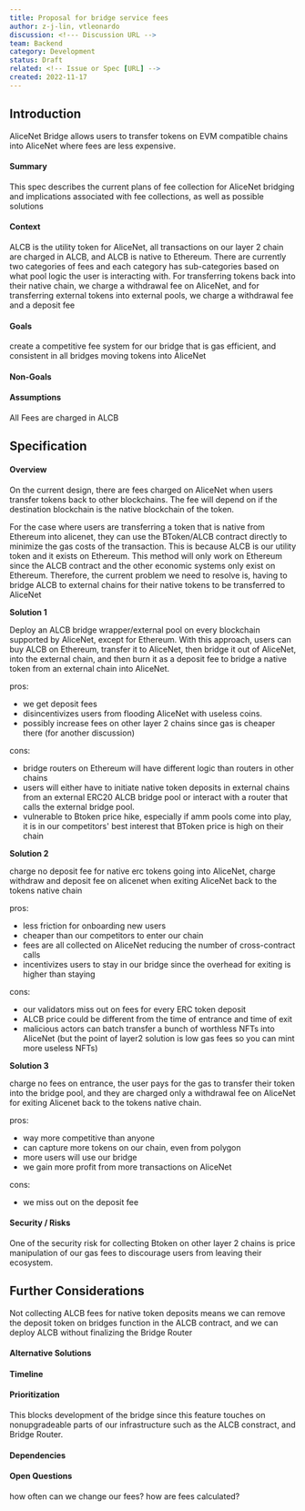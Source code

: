 ```yaml
---
title: Proposal for bridge service fees
author: z-j-lin, vtleonardo
discussion: <!--- Discussion URL -->
team: Backend
category: Development
status: Draft
related: <!-- Issue or Spec [URL] -->
created: 2022-11-17
---
```


## Introduction

AliceNet Bridge allows users to transfer tokens on EVM compatible chains into AliceNet where fees are less expensive.

#### Summary

This spec describes the current plans of fee collection for AliceNet bridging and implications associated with fee collections, as well as possible solutions

#### Context

ALCB is the utility token for AliceNet, all transactions on our layer 2 chain are charged in ALCB, and ALCB is native to Ethereum. There are currently two categories of fees and each category has sub-categories based on what pool logic the user is interacting with. For transferring tokens back into their native chain, we charge a withdrawal fee on AliceNet, and for transferring external tokens into external pools, we charge a withdrawal fee and a deposit fee

#### Goals

create a competitive fee system for our bridge that is gas efficient, and consistent in all bridges moving tokens into AliceNet

#### Non-Goals

#### Assumptions

All Fees are charged in ALCB

## Specification

#### Overview

On the current design, there are fees charged on AliceNet when users transfer tokens back to other blockchains. The fee will depend on if the destination blockchain is the native blockchain of the token.

For the case where users are transferring a token that is native from Ethereum into alicenet, they can use the BToken/ALCB contract directly to minimize the gas costs of the transaction. This is because ALCB is our utility token and it exists on Ethereum. This method will only work on Ethereum since the ALCB contract and the other economic systems only exist on Ethereum. Therefore, the current problem we need to resolve is, having to bridge ALCB to external chains for their native tokens to be transferred to AliceNet

**Solution 1**

Deploy an ALCB bridge wrapper/external pool on every blockchain supported by AliceNet, except for Ethereum. With this approach, users can buy ALCB on Ethereum, transfer it to AliceNet, then bridge it out of AliceNet, into the external chain, and then burn it as a deposit fee to bridge a native token from an external chain into AliceNet.

pros:

- we get deposit fees
- disincentivizes users from flooding AliceNet with useless coins.
- possibly increase fees on other layer 2 chains since gas is cheaper there (for another discussion)

cons:

- bridge routers on Ethereum will have different logic than routers in other chains
- users will either have to initiate native token deposits in external chains from an external ERC20 ALCB bridge pool or interact with a router that calls the external bridge pool.
- vulnerable to Btoken price hike, especially if amm pools come into play, it is in our competitors' best interest that BToken price is high on their chain

**Solution 2**

charge no deposit fee for native erc tokens going into AliceNet, charge withdraw and deposit fee on alicenet when exiting AliceNet back to the tokens native chain

pros:

- less friction for onboarding new users
- cheaper than our competitors to enter our chain
- fees are all collected on AliceNet reducing the number of cross-contract calls
- incentivizes users to stay in our bridge since the overhead for exiting is higher than staying

cons:

- our validators miss out on fees for every ERC token deposit
- ALCB price could be different from the time of entrance and time of exit
- malicious actors can batch transfer a bunch of worthless NFTs into AliceNet (but the point of layer2 solution is low gas fees so you can mint more useless NFTs)

**Solution 3**

charge no fees on entrance, the user pays for the gas to transfer their token into the bridge pool, and they are charged only a withdrawal fee on AliceNet for exiting Alicenet back to the tokens native chain.

pros:

- way more competitive than anyone
- can capture more tokens on our chain, even from polygon
- more users will use our bridge
- we gain more profit from more transactions on AliceNet

cons:

- we miss out on the deposit fee

#### Security / Risks

One of the security risk for collecting Btoken on other layer 2 chains is price manipulation of our gas fees to discourage users from leaving their ecosystem.

## Further Considerations

Not collecting ALCB fees for native token deposits means we can remove the deposit token on bridges function in the ALCB contract, and we can deploy ALCB without finalizing the Bridge Router

#### Alternative Solutions

#### Timeline

<!--- Estimated timeline to complete / list any milestones -->

#### Prioritization

This blocks development of the bridge since this feature touches on nonupgradeable parts of our infrastructure such as the ALCB constract, and Bridge Router.

#### Dependencies

<!--- Dependencies on other specs -->

#### Open Questions

how often can we change our fees?
how are fees calculated?
